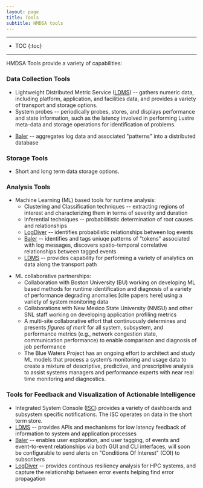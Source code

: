 ```yaml
---
layout: page
title: Tools
subtitle: HMDSA tools
---
```


------
* TOC 
{:toc} 
------

HMDSA Tools provide a variety of capabilities:

### Data Collection Tools ###
* Lightweight Distributed Metric Service ([LDMS](./tools/ldms.md)) -- gathers numeric data, including platform, application, and facilities data, and provides a variety of transport and storage options.
* System probes -- periodically probes, stores, and displays performance and state information, such as the latency involved in performing Lustre meta-data and storage operations for identification of problems.
<!-- * Physical plant? -->
* [Baler](./tools/baler.md) -- aggregates log data and associated "patterns" into a distributed database 

### Storage Tools ###
<!-- * (NCSA suite of tools that do data management here - doc from Mike?) -->
* Short and long term data storage options. 

### Analysis Tools ###
* Machine Learning (ML) based tools for runtime analysis:
  * Clustering and Classification techniques -- extracting regions of interest and characterizing them in terms of severity and duration
  * Inferential techniques -- probabilitistic determination of root causes and relationships
  * [LogDiver](./tools/logdiver.md) -- identifies probabilistic relationships between log events
  * [Baler](./tools/baler.md) -- identifies and tags uniuqe patterns of "tokens" associated with log messages, discovers spatio-temporal correlative relationships between tagged events
  * [LDMS](./tools/ldms.md) -- provides capability for performing a variety of analytics on data along the transport path
<!-- -- the HMDSA team has collaborative partnerships to develop ML based tools to perform a variety of runtime analyses. These include: -->
* ML collaborative partnerships:
  * Collaboration with Boston University (BU) working on developing ML based methods for runtime identification and diagnosis of a variety of performance degrading anomalies [cite papers here] using a variety of system monitoring data
  * Collaborations with New Mexico State University (NMSU) and other SNL staff working on developing application profiling metrics
  * A multi-site collaborative effort that continuously determines and presents *figures of merit* for all system, subsystem, and performance metrics (e.g., network congestion state, communication performance) to enable comparison and diagnosis of job performance
  * The Blue Waters Project has an ongoing effort to architect and study ML models that process a system’s monitoring and usage data to create a mixture of descriptive, predictive, and prescriptive analysis to assist systems managers and performance experts with near real time monitoring and diagnostics.



### Tools for Feedback and Visualization of Actionable Intelligence ###
* Integrated System Console ([ISC](./tools/ISC.md)) provides a variety of dashboards and subsystem specific notifications. The ISC operates on data in the short term store. 
* [LDMS](./tools/ldms.md) -- provides APIs and mechanisms for low latency feedback of information to system and application processes
* [Baler](./tools/baler.md) -- enables user exploration, and user tagging, of events and event-to-event relationships via both GUI and CLI interfaces, will soon be configurable to send alerts on "Conditions Of Interest" (COI) to subscribers
* [LogDiver](./tools/logdiver.md) -- provides continous resiliency analysis for HPC systems, and capture the relationship between error events helping find error propagation 
  
